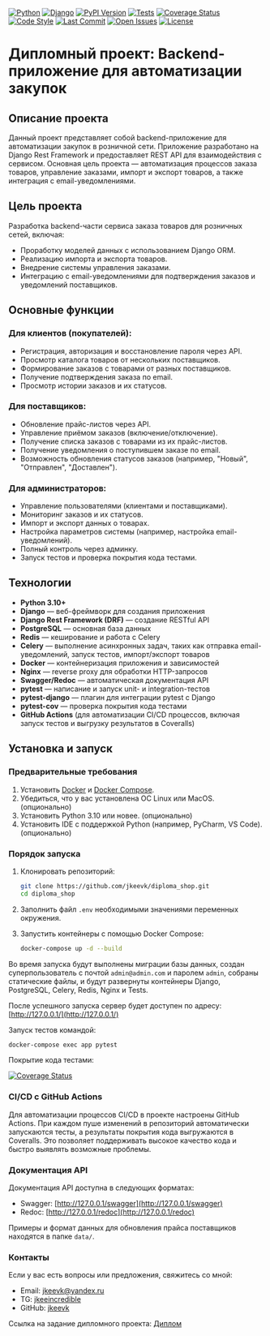 [![Python](https://img.shields.io/badge/python-3.12.8-blue?logo=python&logoColor=white)](https://www.python.org/)
[![Django](https://img.shields.io/badge/django-5.1.7-green?logo=django)](https://www.djangoproject.com/)
[![PyPI Version](https://img.shields.io/pypi/v/djangorestframework.svg)](https://pypi.org/project/djangorestframework/)
[![Tests](https://img.shields.io/github/actions/workflow/status/jkeevk/diploma_shop/coverage.yml?branch=main&label=tests&logo=github)](https://github.com/jkeevk/diploma_shop/actions/workflows/coverage.yml)
[![Coverage Status](https://coveralls.io/repos/github/jkeevk/diploma_shop/badge.svg)](https://coveralls.io/github/jkeevk/diploma_shop)
[![Code Style](https://img.shields.io/badge/code%20style-black-000000.svg)](https://github.com/psf/black)
[![Last Commit](https://img.shields.io/github/last-commit/jkeevk/diploma_shop.svg)](https://github.com/your-username/your-repo/commits)
[![Open Issues](https://img.shields.io/github/issues-raw/jkeevk/diploma_shop.svg)](https://github.com/your-username/your-repo/issues)
[![License](https://img.shields.io/github/license/jkeevk/diploma_shop)](https://github.com/jkeevk/diploma_shop/blob/main/LICENSE)
# Дипломный проект: Backend-приложение для автоматизации закупок

## Описание проекта

Данный проект представляет собой backend-приложение для автоматизации закупок в розничной сети. Приложение разработано на Django Rest Framework и предоставляет REST API для взаимодействия с сервисом. Основная цель проекта — автоматизация процессов заказа товаров, управление заказами, импорт и экспорт товаров, а также интеграция с email-уведомлениями.

## Цель проекта

Разработка backend-части сервиса заказа товаров для розничных сетей, включая:
- Проработку моделей данных с использованием Django ORM.
- Реализацию импорта и экспорта товаров.
- Внедрение системы управления заказами.
- Интеграцию с email-уведомлениями для подтверждения заказов и уведомлений поставщиков.

## Основные функции

### Для клиентов (покупателей):
- Регистрация, авторизация и восстановление пароля через API.
- Просмотр каталога товаров от нескольких поставщиков.
- Формирование заказов с товарами от разных поставщиков.
- Получение подтверждения заказа по email.
- Просмотр истории заказов и их статусов.

### Для поставщиков:
- Обновление прайс-листов через API.
- Управление приёмом заказов (включение/отключение).
- Получение списка заказов с товарами из их прайс-листов.
- Получение уведомления о поступившем заказе по email.
- Возможность обновления статусов заказов (например, "Новый", "Отправлен", "Доставлен").

### Для администраторов:
- Управление пользователями (клиентами и поставщиками).
- Мониторинг заказов и их статусов.
- Импорт и экспорт данных о товарах.
- Настройка параметров системы (например, настройка email-уведомлений).
- Полный контроль через админку.
- Запуск тестов и проверка покрытия кода тестами.

## Технологии

- **Python 3.10+**  
- **Django** — веб-фреймворк для создания приложения  
- **Django Rest Framework (DRF)** — создание RESTful API  
- **PostgreSQL** — основная база данных  
- **Redis** — кеширование и работа с Celery  
- **Celery** — выполнение асинхронных задач, таких как отправка email-уведомлений, запуск тестов, импорт/экспорт товаров  
- **Docker** — контейнеризация приложения и зависимостей  
- **Nginx** — reverse proxy для обработки HTTP-запросов  
- **Swagger/Redoc** — автоматическая документация API  
- **pytest** — написание и запуск unit- и integration-тестов  
- **pytest-django** — плагин для интеграции pytest с Django  
- **pytest-cov** — проверка покрытия кода тестами  
- **GitHub Actions** (для автоматизации CI/CD процессов, включая запуск тестов и выгрузку результатов в Coveralls)

## Установка и запуск

### Предварительные требования

1. Установить [Docker](https://www.docker.com/) и [Docker Compose](https://docs.docker.com/compose/install/).
2. Убедиться, что у вас установлена ОС Linux или MacOS. (опционально)
3. Установить Python 3.10 или новее. (опционально)
4. Установить IDE с поддержкой Python (например, PyCharm, VS Code). (опционально)

### Порядок запуска

1. Клонировать репозиторий:
   
   ```bash
   git clone https://github.com/jkeevk/diploma_shop.git
   cd diploma_shop
   ```

2. Заполнить файл `.env` необходимыми значениями переменных окружения.

3. Запустить контейнеры с помощью Docker Compose:

    ```bash
    docker-compose up -d --build
    ```

Во время запуска будут выполнены миграции базы данных, создан суперпользователь с почтой `admin@admin.com` и паролем `admin`, собраны статические файлы, и будут развернуты контейнеры Django, PostgreSQL, Celery, Redis, Nginx и Tests.

После успешного запуска сервер будет доступен по адресу: [http://127.0.0.1/](http://127.0.0.1/)

Запуск тестов командой:

```bash
docker-compose exec app pytest
```

Покрытие кода тестами:

[![Coverage Status](https://coveralls.io/repos/github/jkeevk/diploma_shop/badge.svg?branch=main)](https://coveralls.io/github/jkeevk/diploma_shop?branch=main)

### CI/CD с GitHub Actions

Для автоматизации процессов CI/CD в проекте настроены GitHub Actions. При каждом пуше изменений в репозиторий автоматически запускаются тесты, а результаты покрытия кода выгружаются в Coveralls. Это позволяет поддерживать высокое качество кода и быстро выявлять возможные проблемы.

### Документация API

Документация API доступна в следующих форматах:

- Swagger: [http://127.0.0.1/swagger](http://127.0.0.1/swagger)
- Redoc: [http://127.0.0.1/redoc](http://127.0.0.1/redoc)

Примеры и формат данных для обновления прайса поставщиков находятся в папке `data/`.

### Контакты

Если у вас есть вопросы или предложения, свяжитесь со мной:

- Email: jkeevk@yandex.ru
- TG: [jkeeincredible](https://t.me/jkeeincredible)
- GitHub: [jkeevk](https://github.com/jkeevk/)

Ссылка на задание дипломного проекта: [Диплом](https://github.com/netology-code/python-final-diplom)
